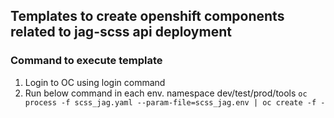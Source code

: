 ## Templates to create openshift components related to jag-scss api deployment

### Command to execute template
1) Login to OC using login command
2) Run below command in each env. namespace dev/test/prod/tools
   ``oc process -f scss_jag.yaml --param-file=scss_jag.env | oc create -f -``


